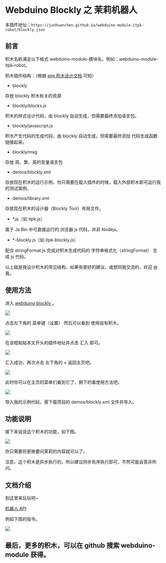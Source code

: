 # Webduino Blockly 之 茉莉机器人

本插件地址：`https://junhuanchen.github.io/webduino-module-itpk-robot/blockly.json`


## 前言

积木名称满足以下格式 webduino-module-模块名，例如：webduino-module-itpk-robot。

积木插件结构：（根据 [eim 积木设计文档](https://github.com/junhuanchen/webduino-module-eim) 可知）

- blockly

存放 blockly 积木有关的资源

- blockly/blocks.js

积木的样式设计代码，由 blockly 自动生成，但需要最终添加语言包。

- blockly/javascript.js

积木产生代码的生成代码，由 blockly 自动生成，但需要最终添加 代码生成函数 链接起来。

- blockly/msg

存放 简、繁、英的变量语言包

- demos/blockly.xml

存放现在积木的运行示例，你只需要在载入插件的时候，载入外部积木即可运行我的测试案例。

- demos/library.xml

存放现在积木的设计器（Blockly Tool）布局文件。

- *.js（如 itpk.js）

属于 Js Bin 中可直接运行的 浏览器 js 代码，并非 Nodejs。

- *-blockly.js（如 itpk-blockly.js）

配合 stringFormat.js 完成对积木生成代码的 字符串格式化（stringFormat） 生成 js 代码。

以上就是我设计积木的常见结构，如果有更好的建议，或想同我交流的，欢迎 @ 我。

## 使用方法

进入 [ webduino blockly ](https://bit.webduino.com.cn/blockly/?lang=zh-hans)。

![](readme/0.png)

点击左下角的 菜单键（设置） 然后可以看到 使用自有积木。

![](readme/1.png)

在该框粘贴本文开头的插件地址并点击 汇入 即可。

![](readme/2.png)

汇入成功，再次点击 左下角的 × 返回主页吧。

![](readme/3.png)

此时你可以在主页的菜单们看到它了，剩下的看使用方法吧。

![](readme/4.png)

导入我的示例代码，需下载项目的 demos/blockly.xml 文件并导入。

## 功能说明

接下来说说这个积木的功能，如下图。

![](readme/5.png)

你只需要将更换要问茉莉的内容就可以了。

注意，这个积木是异步执行的，所以建议同步有序执行即可，不然可能会答非所问。

## 文档介绍

到这里来玩玩吧~

[机器人 API ](http://www.itpk.cn/robot.php)

例如下图的指令。

![](readme/6.png)

## 最后，更多的积木，可以在 github 搜索 webduino-module 获得。
